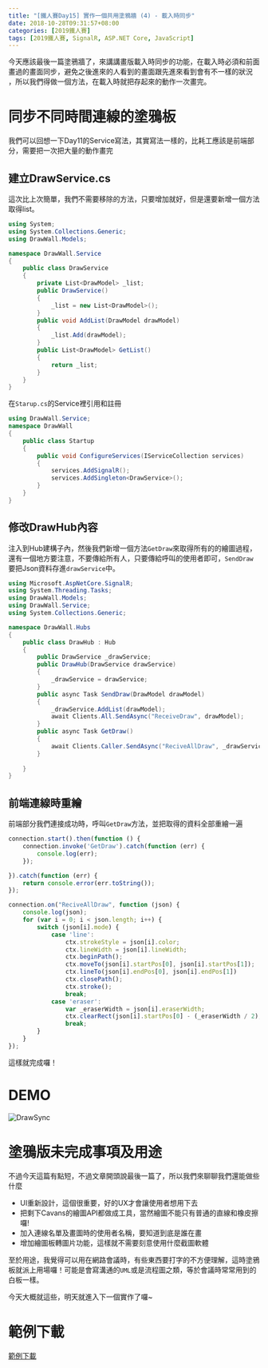 ```yaml
---
title: "[鐵人賽Day15] 實作一個共用塗鴉牆 (4) - 載入時同步"
date: 2018-10-28T09:31:57+08:00
categories: [2019鐵人賽]
tags: [2019鐵人賽, SignalR, ASP.NET Core, JavaScript]
---
```

今天應該最後一篇塗鴉牆了，來講講畫版載入時同步的功能，在載入時必須和前面畫過的畫面同步，避免之後進來的人看到的畫面跟先進來看到會有不一樣的狀況
，所以我們得做一個方法，在載入時就把存起來的動作一次畫完。

# 同步不同時間連線的塗鴉板
我們可以回想一下Day11的Service寫法，其實寫法一樣的，比耗工應該是前端部分，需要把一次把大量的動作畫完
## 建立DrawService.cs
這次比上次簡單，我們不需要移除的方法，只要增加就好，但是還要新增一個方法取得list。
``` cs
using System;
using System.Collections.Generic;
using DrawWall.Models;

namespace DrawWall.Service
{
    public class DrawService
    {
        private List<DrawModel> _list;
        public DrawService()
        {
            _list = new List<DrawModel>();
        }
        public void AddList(DrawModel drawModel)
        {
            _list.Add(drawModel);
        }
        public List<DrawModel> GetList()
        {
            return _list;
        }
    }
}
```
在`Starup.cs`的Service裡引用和註冊
``` cs
using DrawWall.Service;
namespace DrawWall
{
    public class Startup
    {
        public void ConfigureServices(IServiceCollection services)
        {
            services.AddSignalR();
            services.AddSingleton<DrawService>();
        }
    }
}
```
## 修改DrawHub內容
注入到Hub建構子內，然後我們新增一個方法`GetDraw`來取得所有的的繪圖過程，還有一個地方要注意，不要傳給所有人，只要傳給呼叫的使用者即可，`SendDraw`要把Json資料存進`drawService`中。
``` cs
using Microsoft.AspNetCore.SignalR;
using System.Threading.Tasks;
using DrawWall.Models;
using DrawWall.Service;
using System.Collections.Generic;

namespace DrawWall.Hubs
{
    public class DrawHub : Hub
    {
        public DrawService _drawService;
        public DrawHub(DrawService drawService)
        {
            _drawService = drawService;
        }
        public async Task SendDraw(DrawModel drawModel)
        {
            _drawService.AddList(drawModel);
            await Clients.All.SendAsync("ReceiveDraw", drawModel);
        }
        public async Task GetDraw()
        {
            await Clients.Caller.SendAsync("ReciveAllDraw", _drawService.GetList());
        }
        
    }
}
```
## 前端連線時重繪
前端部分我們連接成功時，呼叫`GetDraw`方法，並把取得的資料全部重繪一遍
``` js
connection.start().then(function () {
    connection.invoke('GetDraw').catch(function (err) {
        console.log(err);
    });

}).catch(function (err) {
    return console.error(err.toString());
});

connection.on("ReciveAllDraw", function (json) {
    console.log(json);
    for (var i = 0; i < json.length; i++) {
        switch (json[i].mode) {
            case 'line':
                ctx.strokeStyle = json[i].color;
                ctx.lineWidth = json[i].lineWidth;
                ctx.beginPath();
                ctx.moveTo(json[i].startPos[0], json[i].startPos[1]);
                ctx.lineTo(json[i].endPos[0], json[i].endPos[1])
                ctx.closePath();
                ctx.stroke();
                break;
            case 'eraser':
                var _eraserWidth = json[i].eraserWidth;
                ctx.clearRect(json[i].startPos[0] - (_eraserWidth / 2), json[i].startPos[1] - (_eraserWidth / 2), _eraserWidth, _eraserWidth);
                break;
        }
    }
});

```
這樣就完成囉！

# DEMO
![DrawSync](DrawSync.gif)

# 塗鴉版未完成事項及用途
不過今天這篇有點短，不過文章開頭說最後一篇了，所以我們來聊聊我們還能做些什麼

- UI重新設計，這個很重要，好的UX才會讓使用者想用下去
- 把剩下Cavans的繪圖API都做成工具，當然繪圖不能只有普通的直線和橡皮擦囉!
- 加入連線名單及畫圖時的使用者名稱，要知道到底是誰在畫
- 增加繪圖板轉圖片功能，這樣就不需要刻意使用什麼截圖軟體

至於用途，我覺得可以用在網路會議時，有些東西要打字的不方便理解，這時塗鴉板就派上用場囉！可能是會寫溝通的`UML`或是流程圖之類，等於會議時常常用到的白板一樣。

今天大概就這些，明天就進入下一個實作了囉~

# 範例下載
[範例下載](https://drive.google.com/file/d/1msq6GjHBOMkfYMayVoV8qOvPssndTX87/view?usp=sharing)
